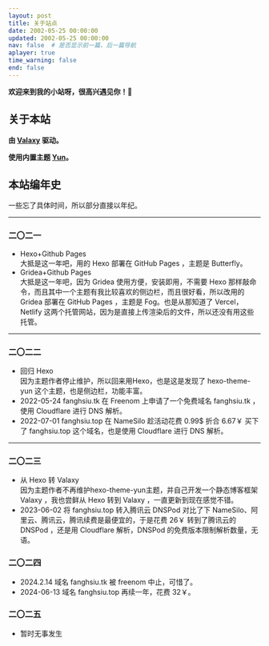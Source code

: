 ```yaml
---
layout: post
title: 关于站点
date: 2002-05-25 00:00:00
updated: 2002-05-25 00:00:00
nav: false  # 是否显示前一篇、后一篇导航
aplayer: true
time_warning: false
end: false
---
```


<meting-js
    id="2044858935"
    server="netease"
    type="song"
    theme="#66CCFF"
    lrc-type="0">
</meting-js>

**欢迎来到我的小站呀，很高兴遇见你！🤝**

## 关于本站

**由 [**Valaxy**](https://valaxy.site/) 驱动。**

**使用内置主题 [**Yun**](https://github.com/YunYouJun/valaxy/tree/main/packages/valaxy-theme-yun)。**


## 本站编年史

一些忘了具体时间，所以部分直接以年纪。

---

### 二〇二一
- Hexo+Github Pages  
  大抵是这一年吧，用的 Hexo 部署在 GitHub Pages ，主题是 Butterfly。
- Gridea+Github Pages  
  大抵是这一年吧，因为 Gridea 使用方便，安装即用，不需要 Hexo 那样敲命令，而且其中一个主题有我比较喜欢的侧边栏，而且很好看，所以改用的 Gridea 部署在 GitHub Pages ，主题是 Fog。也是从那知道了 Vercel，Netlify 这两个托管网站，因为是直接上传渲染后的文件，所以还没有用这些托管。

---

### 二〇二二
- 回归 Hexo  
  因为主题作者停止维护，所以回来用Hexo，也是这是发现了 hexo-theme-yun 这个主题，也是侧边栏，功能丰富。
- 2022-05-24 fanghsiu.tk
  在 Freenom 上申请了一个免费域名 fanghsiu.tk ，使用 Cloudflare 进行 DNS 解析。
- 2022-07-01 fanghsiu.top
  在 NameSilo 趁活动花费 0.99$ 折合 6.67￥ 买下了 fanghsiu.top 这个域名，也是使用 Cloudflare 进行 DNS 解析。

---

### 二〇二三
- 从 Hexo 转 Valaxy  
  因为主题作者不再维护hexo-theme-yun主题，并自己开发一个静态博客框架 Valaxy ，我也尝鲜从 Hexo 转到 Valaxy ，一直更新到现在感觉不错。
- 2023-06-02 将 fanghsiu.top 转入腾讯云 DNSPod
  对比了下 NameSilo、阿里云、腾讯云，腾讯续费是最便宜的，于是花费 26￥ 转到了腾讯云的 DNSPod ，还是用 Cloudflare 解析，DNSPod 的免费版本限制解析数量，无语。

### 二〇二四
- 2024.2.14 域名 fanghsiu.tk 被 freenom 中止，可惜了。
- 2024-06-13 域名 fanghsiu.top 再续一年，花费 32￥。

### 二〇二五
- 暂时无事发生

